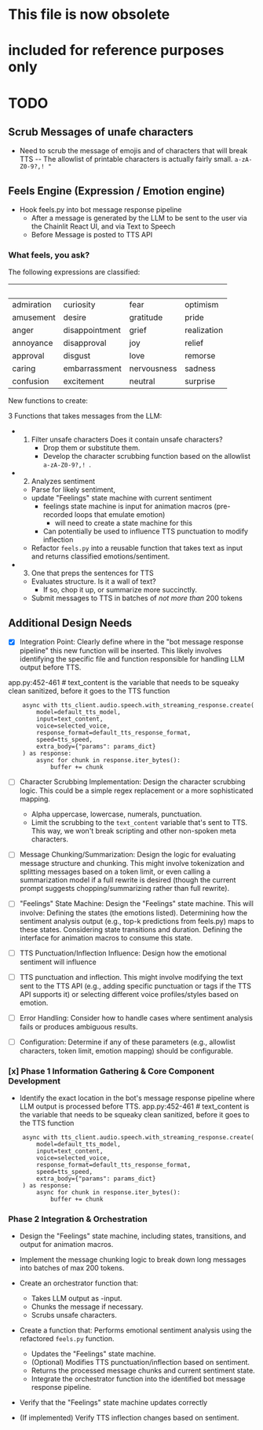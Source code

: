 # This file is now obsolete
# included for reference purposes only

# TODO

## Scrub Messages of unafe characters

- Need to scrub the message of emojis and of characters that will break TTS
-- The allowlist of printable characters is actually fairly small. `a-zA-Z0-9?,! "`

## Feels Engine (Expression / Emotion engine)

- Hook feels.py into bot message response pipeline
  - After a message is generated by the LLM to be sent to the user via the Chainlit React UI, and via Text to Speech
  - Before Message is posted to TTS API

### What feels, you ask?

The following expressions are classified:   

| &nbsp; | &nbsp; | &nbsp; | &nbsp; |
|---|---|---|---|
| admiration | curiosity | fear | optimism |
| amusement | desire | gratitude | pride |
| anger | disappointment | grief | realization |
| annoyance | disapproval | joy | relief |
| approval | disgust | love | remorse |
| caring | embarrassment | nervousness | sadness |
| confusion | excitement | neutral | surprise |


New functions to create:

3 Functions that takes messages from the LLM:

- 1. Filter unsafe characters
    Does it contain unsafe characters? 
        - Drop them or substitute them.
        - Develop the character scrubbing function based on the allowlist `a-zA-Z0-9?,! `.
- 2. Analyzes sentiment 
    - Parse for likely sentiment,
    - update "Feelings" state machine with current sentiment
        - feelings state machine is input for animation macros (pre-recorded loops that emulate emotion)
          - will need to create a state machine for this
        - Can potentially be used to influence TTS punctuation to modify inflection
    - Refactor `feels.py` into a reusable function that takes text as input and returns classified emotions/sentiment.
- 3. One that preps the sentences for TTS
    - Evaluates structure. Is it a wall of text? 
        - If so, chop it up, or summarize more succinctly. 
   -  Submit messages to TTS in batches of *not more than* 200 tokens

## Additional Design Needs

 - [x] Integration Point: Clearly define where in the "bot message response pipeline" this new function will be inserted. This likely involves identifying the specific file and function responsible for handling LLM output before TTS.

 app.py:452-461 # text_content is the variable that needs to be squeaky clean sanitized, before it goes to the TTS function
```
    async with tts_client.audio.speech.with_streaming_response.create(
        model=default_tts_model,
        input=text_content,
        voice=selected_voice,
        response_format=default_tts_response_format,
        speed=tts_speed,
        extra_body={"params": params_dict}
    ) as response:
        async for chunk in response.iter_bytes():
            buffer += chunk
```

- [ ] Character Scrubbing Implementation: Design the character scrubbing logic. This could be a simple regex replacement or a more sophisticated mapping.
  - Alpha uppercase, lowercase, numerals, punctuation.
  - Limit the scrubbing to the `text_content` variable that's sent to TTS. This way, we won't break scripting and other non-spoken meta characters. 


- [ ] Message Chunking/Summarization: Design the logic for evaluating message structure and chunking. This might involve tokenization and splitting messages based on a token limit, or even calling a summarization model if a full rewrite is desired (though the current prompt suggests chopping/summarizing rather than full rewrite).

- [ ] "Feelings" State Machine: Design the "Feelings" state machine. This will involve:
    Defining the states (the emotions listed).
    Determining how the sentiment analysis output (e.g., top-k predictions from feels.py) maps to these states.
    Considering state transitions and duration.
    Defining the interface for animation macros to consume this state.

- [ ] TTS Punctuation/Inflection Influence: Design how the emotional sentiment will influence 

- [ ] TTS punctuation and inflection. This might involve modifying the text sent to the TTS API (e.g., adding specific punctuation or tags if the TTS API supports it) or selecting different voice profiles/styles based on emotion.

- [ ] Error Handling: Consider how to handle cases where sentiment analysis fails or produces ambiguous results.

- [ ] Configuration: Determine if any of these parameters (e.g., allowlist characters, token limit, emotion mapping) should be configurable.

### [x] Phase 1 Information Gathering & Core Component Development

- Identify the exact location in the bot's message response pipeline where LLM output is processed before TTS.
 app.py:452-461 # text_content is the variable that needs to be squeaky clean sanitized, before it goes to the TTS function
```
    async with tts_client.audio.speech.with_streaming_response.create(
        model=default_tts_model,
        input=text_content,
        voice=selected_voice,
        response_format=default_tts_response_format,
        speed=tts_speed,
        extra_body={"params": params_dict}
    ) as response:
        async for chunk in response.iter_bytes():
            buffer += chunk
```

### Phase 2 Integration & Orchestration

- Design the "Feelings" state machine, including states, transitions, and output for animation macros.
- Implement the message chunking logic to break down long messages into batches of max 200 tokens.

- Create an orchestrator function that:
    - Takes LLM output as -input.
    - Chunks the message if necessary.
    - Scrubs unsafe characters.

- Create a function that:
    Performs emotional sentiment analysis using the refactored `feels.py` function.
    - Updates the "Feelings" state machine.
    - (Optional) Modifies TTS punctuation/inflection based on sentiment.
    - Returns the processed message chunks and current sentiment state.
    - Integrate the orchestrator function into the identified bot message response pipeline.

- Verify that the "Feelings" state machine updates correctly

- (If implemented) Verify TTS inflection changes based on sentiment.